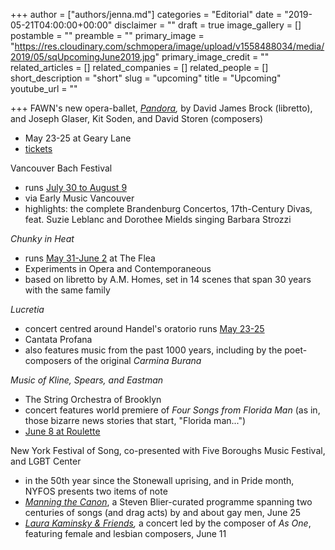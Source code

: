 +++
author = ["authors/jenna.md"]
categories = "Editorial"
date = "2019-05-21T04:00:00+00:00"
disclaimer = ""
draft = true
image_gallery = []
postamble = ""
preamble = ""
primary_image = "https://res.cloudinary.com/schmopera/image/upload/v1558488034/media/2019/05/sqUpcomingJune2019.jpg"
primary_image_credit = ""
related_articles = []
related_companies = []
related_people = []
short_description = "short"
slug = "upcoming"
title = "Upcoming"
youtube_url = ""

+++
FAWN's new opera-ballet, [_Pandora_](https://www.fawnchambercreative.com/events/upcoming/)_,_ by David James Brock (libretto), and Joseph Glaser, Kit Soden, and David Storen (composers)

* May 23-25 at Geary Lane
* [tickets](https://fawnchambercreative.ticketleap.com/pandora/)

Vancouver Bach Festival

* runs [July 30 to August 9](http://www.earlymusic.bc.ca/tickets/summer-festival/)
* via Early Music Vancouver
* highlights: the complete Brandenburg Concertos, 17th-Century Divas, feat. Suzie Leblanc and Dorothee Mields singing Barbara Strozzi

_Chunky in Heat_

* runs [May 31-June 2](http://experimentsinopera.com/portfolio-item/chunky-in-heat/) at The Flea
* Experiments in Opera and Contemporaneous
* based on libretto by A.M. Homes, set in 14 scenes that span 30 years with the same family

_Lucretia_

* concert centred around Handel's oratorio runs [May 23-25](https://here.org/shows/lucretia/)
* Cantata Profana
* also features music from the past 1000 years, including by the poet-composers of the original _Carmina Burana_

_Music of Kline, Spears, and Eastman_

* The String Orchestra of Brooklyn
* concert features world premiere of _Four Songs from Florida Man_ (as in, those bizarre news stories that start, "Florida man...")
* [June 8 at Roulette](https://roulette.org/event/the-string-orchestra-of-brooklyn-music-of-kline-spears-and-eastman/)

New York Festival of Song, co-presented with Five Boroughs Music Festival, and LGBT Center

* in the 50th year since the Stonewall uprising, and in Pride month, NYFOS presents two items of note
* [_Manning the Canon_](http://5bmf.org/nyfos-next-manning-the-canon/), a Steven Blier-curated programme spanning two centuries of songs (and drag acts) by and about gay men, June 25
* [_Laura Kaminsky & Friends_](http://5bmf.org/nyfos-next-manning-the-canon/)_,_ a concert led by the composer of _As One_, featuring female and lesbian composers, June 11